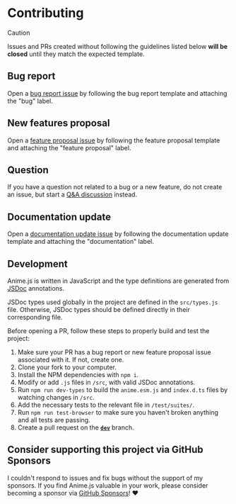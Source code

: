 # Contributing

> [!CAUTION]
> Issues and PRs created without following the guidelines listed below **will be closed** until they match the expected template.

## Bug report
Open a [bug report issue](https://github.com/juliangarnier/anime/issues/new?template=bug_report.md) by following the bug report template and attaching the "bug" label.

## New features proposal
Open a [feature proposal issue](https://github.com/juliangarnier/anime/issues/new?template=feature_request.md) by following the feature proposal template and attaching the "feature proposal" label.

## Question
If you have a question not related to a bug or a new feature, do not create an issue, but start a [Q&A discussion](https://github.com/juliangarnier/anime/discussions/new?category=q-a) instead.

## Documentation update
Open a [documentation update issue](https://github.com/juliangarnier/anime/issues/new?template=documentation-update.md) by following the documentation update template and attaching the "documentation" label.

## Development
Anime.js is written in JavaScript and the type definitions are generated from [JSDoc](https://jsdoc.app/) annotations.

JSDoc types used globally in the project are defined in the `src/types.js` file. Otherwise, JSDoc types should be defined directly in their corresponding file.

Before opening a PR, follow these steps to properly build and test the project:

1. Make sure your PR has a bug report or new feature proposal issue associated with it. If not, create one.
2. Clone your fork to your computer.
3. Install the NPM dependencies with `npm i`.
4. Modify or add `.js` files in `/src`, with valid JSDoc annotations.
5. Run `npm run dev-types` to build the `anime.esm.js` and `index.d.ts` files by watching changes in `/src`.
6. Add the necessary tests to the relevant file in `/test/suites/`.
7. Run `npm run test-browser` to make sure you haven't broken anything and all tests are passing.
8. Create a pull request on the **[`dev`](https://github.com/juliangarnier/anime/tree/dev)** branch.

## Consider supporting this project via GitHub Sponsors

I couldn't respond to issues and fix bugs without the support of my sponsors. If you find Anime.js valuable in your work, please consider becoming a sponsor via [GitHub Sponsors](https://github.com/sponsors/juliangarnier)! ❤️
